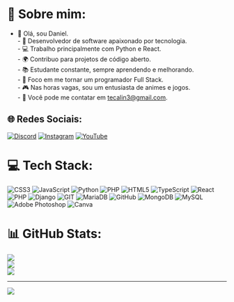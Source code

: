 # 💫 Sobre mim:
- 👋 Olá, sou Daniel.<br>- 🚀 Desenvolvedor de software apaixonado por tecnologia.<br>- 💻 Trabalho principalmente com Python e React.<br>- 🌍 Contribuo para projetos de código aberto.<br>- 📚 Estudante constante, sempre aprendendo e melhorando.<br>- 🎯 Foco em me tornar um programador Full Stack.<br>- 🎮 Nas horas vagas, sou um entusiasta de animes e jogos.<br>- 📧 Você pode me contatar em tecalin3@gmail.com.<br>


## 🌐 Redes Sociais:
[![Discord](https://img.shields.io/badge/Discord-%237289DA.svg?logo=discord&logoColor=white)](https://discord.gg/danyelsmage) [![Instagram](https://img.shields.io/badge/Instagram-%23E4405F.svg?logo=Instagram&logoColor=white)](https://instagram.com/cromaa_) [![YouTube](https://img.shields.io/badge/YouTube-%23FF0000.svg?logo=YouTube&logoColor=white)](https://youtube.com/@@daniels6736) 

# 💻 Tech Stack:
![CSS3](https://img.shields.io/badge/css3-%231572B6.svg?style=for-the-badge&logo=css3&logoColor=white) ![JavaScript](https://img.shields.io/badge/javascript-%23323330.svg?style=for-the-badge&logo=javascript&logoColor=%23F7DF1E) ![Python](https://img.shields.io/badge/python-3670A0?style=for-the-badge&logo=python&logoColor=ffdd54) ![PHP](https://img.shields.io/badge/php-%23777BB4.svg?style=for-the-badge&logo=php&logoColor=white) ![HTML5](https://img.shields.io/badge/html5-%23E34F26.svg?style=for-the-badge&logo=html5&logoColor=white) ![TypeScript](https://img.shields.io/badge/typescript-%23007ACC.svg?style=for-the-badge&logo=typescript&logoColor=white) ![React](https://img.shields.io/badge/react-%2320232a.svg?style=for-the-badge&logo=react&logoColor=%2361DAFB) ![PHP](https://img.shields.io/badge/php-%23777BB4.svg?style=for-the-badge&logo=php&logoColor=white) ![Django](https://img.shields.io/badge/django-%23092E20.svg?style=for-the-badge&logo=django&logoColor=white) ![GIT](https://img.shields.io/badge/Git-fc6d26?style=for-the-badge&logo=git&logoColor=white) ![MariaDB](https://img.shields.io/badge/MariaDB-003545?style=for-the-badge&logo=mariadb&logoColor=white) ![GitHub](https://img.shields.io/badge/GitHub-%23121011.svg?style=for-the-badge&logo=github&logoColor=white) ![MongoDB](https://img.shields.io/badge/MongoDB-%234ea94b.svg?style=for-the-badge&logo=mongodb&logoColor=white) ![MySQL](https://img.shields.io/badge/mysql-%2300f.svg?style=for-the-badge&logo=mysql&logoColor=white) ![Adobe Photoshop](https://img.shields.io/badge/adobephotoshop-%2331A8FF.svg?style=for-the-badge&logo=adobephotoshop&logoColor=white) ![Canva](https://img.shields.io/badge/Canva-%2300C4CC.svg?style=for-the-badge&logo=Canva&logoColor=white)
# 📊 GitHub Stats:
![](https://github-readme-stats.vercel.app/api?username=danielSmage&theme=dracula&hide_border=false&include_all_commits=true&count_private=false)<br/>
![](https://github-readme-streak-stats.herokuapp.com/?user=danielSmage&theme=dracula&hide_border=false)<br/>
![](https://github-readme-stats.vercel.app/api/top-langs/?username=danielSmage&theme=dracula&hide_border=false&include_all_commits=true&count_private=false&layout=compact)

---
[![](https://visitcount.itsvg.in/api?id=danielSmage&icon=0&color=4)](https://visitcount.itsvg.in)

<!-- Proudly created with GPRM ( https://gprm.itsvg.in ) -->
